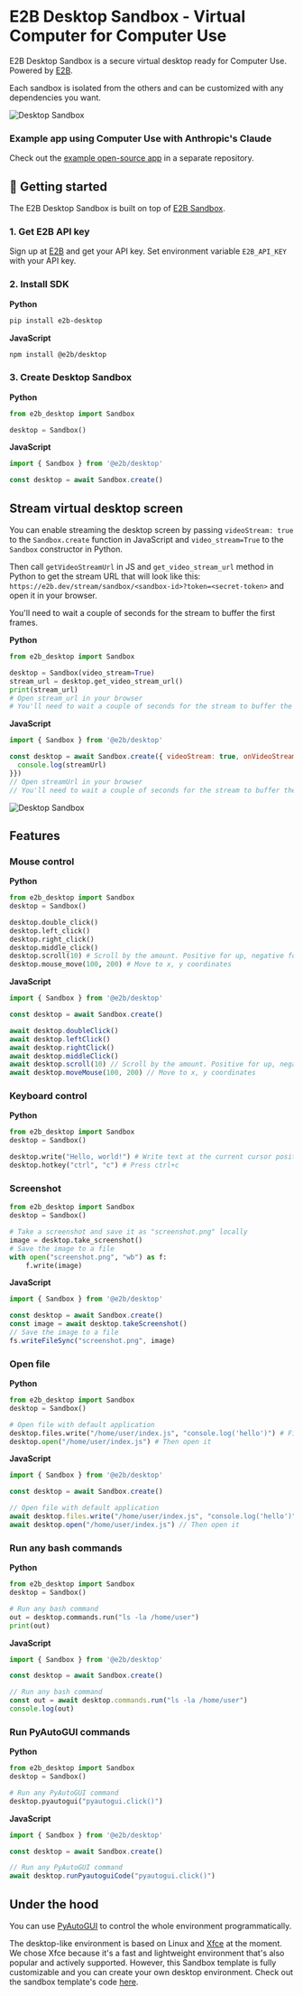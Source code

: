 # E2B Desktop Sandbox - Virtual Computer for Computer Use

E2B Desktop Sandbox is a secure virtual desktop ready for Computer Use. Powered by [E2B](https://e2b.dev).

Each sandbox is isolated from the others and can be customized with any dependencies you want.

![Desktop Sandbox](readme-assets/screenshot.png)

### Example app using Computer Use with Anthropic's Claude
Check out the [example open-source app](https://github.com/e2b-dev/secure-computer-use) in a separate repository.


## 🚀 Getting started
The E2B Desktop Sandbox is built on top of [E2B Sandbox](https://e2b.dev/docs).

### 1. Get E2B API key
Sign up at [E2B](https://e2b.dev) and get your API key.
Set environment variable `E2B_API_KEY` with your API key.

### 2. Install SDK
**Python**
```bash
pip install e2b-desktop
```

**JavaScript**
```bash
npm install @e2b/desktop
```

### 3. Create Desktop Sandbox
**Python**
```python
from e2b_desktop import Sandbox

desktop = Sandbox()
```

**JavaScript**
```javascript
import { Sandbox } from '@e2b/desktop'

const desktop = await Sandbox.create()
```

## Stream virtual desktop screen
You can enable streaming the desktop screen by passing `videoStream: true` to the `Sandbox.create` function in JavaScript and `video_stream=True` to the `Sandbox` constructor in Python.

Then call `getVideoStreamUrl` in JS and `get_video_stream_url` method in Python to get the stream URL that will look like this: `https://e2b.dev/stream/sandbox/<sandbox-id>?token=<secret-token>` and open it in your browser.

You'll need to wait a couple of seconds for the stream to buffer the first frames.

**Python**
```python
from e2b_desktop import Sandbox

desktop = Sandbox(video_stream=True)
stream_url = desktop.get_video_stream_url()
print(stream_url)
# Open stream_url in your browser
# You'll need to wait a couple of seconds for the stream to buffer the first frames
```

**JavaScript**
```javascript
import { Sandbox } from '@e2b/desktop'

const desktop = await Sandbox.create({ videoStream: true, onVideoStreamStart: (streamUrl) => {
  console.log(streamUrl)
}})
// Open streamUrl in your browser
// You'll need to wait a couple of seconds for the stream to buffer the first frames
```

![Desktop Sandbox](readme-assets/video-stream.png)

## Features

### Mouse control

**Python**
```python
from e2b_desktop import Sandbox
desktop = Sandbox()

desktop.double_click()
desktop.left_click()
desktop.right_click()
desktop.middle_click()
desktop.scroll(10) # Scroll by the amount. Positive for up, negative for down.
desktop.mouse_move(100, 200) # Move to x, y coordinates
```

**JavaScript**
```javascript
import { Sandbox } from '@e2b/desktop'

const desktop = await Sandbox.create()

await desktop.doubleClick()
await desktop.leftClick()
await desktop.rightClick()
await desktop.middleClick()
await desktop.scroll(10) // Scroll by the amount. Positive for up, negative for down.
await desktop.moveMouse(100, 200) // Move to x, y coordinates
```

### Keyboard control

**Python**
```python
from e2b_desktop import Sandbox
desktop = Sandbox()

desktop.write("Hello, world!") # Write text at the current cursor position
desktop.hotkey("ctrl", "c") # Press ctrl+c
```

### Screenshot
```python
from e2b_desktop import Sandbox
desktop = Sandbox()

# Take a screenshot and save it as "screenshot.png" locally
image = desktop.take_screenshot()
# Save the image to a file
with open("screenshot.png", "wb") as f:
    f.write(image)
```

**JavaScript**
```javascript
import { Sandbox } from '@e2b/desktop'

const desktop = await Sandbox.create()
const image = await desktop.takeScreenshot()
// Save the image to a file
fs.writeFileSync("screenshot.png", image)
```

### Open file

**Python**
```python
from e2b_desktop import Sandbox
desktop = Sandbox()

# Open file with default application
desktop.files.write("/home/user/index.js", "console.log('hello')") # First create the file
desktop.open("/home/user/index.js") # Then open it
```

**JavaScript**
```javascript
import { Sandbox } from '@e2b/desktop'

const desktop = await Sandbox.create()

// Open file with default application
await desktop.files.write("/home/user/index.js", "console.log('hello')") // First create the file
await desktop.open("/home/user/index.js") // Then open it
```

### Run any bash commands
**Python**
```python
from e2b_desktop import Sandbox
desktop = Sandbox()

# Run any bash command
out = desktop.commands.run("ls -la /home/user")
print(out)
```

**JavaScript**
```javascript
import { Sandbox } from '@e2b/desktop'

const desktop = await Sandbox.create()

// Run any bash command
const out = await desktop.commands.run("ls -la /home/user")
console.log(out)
```

### Run PyAutoGUI commands
**Python**
```python
from e2b_desktop import Sandbox
desktop = Sandbox()

# Run any PyAutoGUI command
desktop.pyautogui("pyautogui.click()")
```

**JavaScript**
```javascript
import { Sandbox } from '@e2b/desktop'

const desktop = await Sandbox.create()

// Run any PyAutoGUI command
await desktop.runPyautoguiCode("pyautogui.click()")
```

<!-- ### Customization
```python
from e2b_desktop import Sandbox
desktop = Sandbox()
``` -->

## Under the hood
You can use [PyAutoGUI](https://pyautogui.readthedocs.io/en/latest/) to control the whole environment programmatically.

The desktop-like environment is based on Linux and [Xfce](https://www.xfce.org/) at the moment. We chose Xfce because it's a fast and lightweight environment that's also popular and actively supported. However, this Sandbox template is fully customizable and you can create your own desktop environment.
Check out the sandbox template's code [here](./template/).

